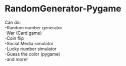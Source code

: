 # RandomGenerator-Pygame
Can do: <br />
  -Random number generator <br />
  -War (Card game) <br />
  -Coin flip <br />
  -Social Media simulator <br />
  -Lucky number simulator <br />
  -Guess the color (pygame) <br />
  -and more!
